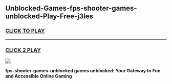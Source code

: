 
## Unblocked-Games-fps-shooter-games-unblocked-Play-Free-j3les
<h3>
<a href="https://premium76.site?title=fps-shooter-games-unblocked&ref=18A1">CLICK TO PLAY</a></h3>
<hr>

<h3>
<a href="https://premium76.site?title=fps-shooter-games-unblocked&ref=18A1">CLICK 2 PLAY</a>
  
</h3>

<a href="https://premium76.site?title=fps-shooter-games-unblocked&ref=18A1"><img src="https://clearcache.store/games.png"></a>


**fps-shooter-games-unblocked games unblocked: Your Gateway to Fun and Accessible Online Gaming**
